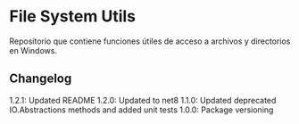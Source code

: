 # File System Utils
Repositorio que contiene funciones útiles de acceso a archivos y directorios en Windows.

## Changelog
1.2.1: Updated README
1.2.0: Updated to net8
1.1.0: Updated deprecated IO.Abstractions methods and added unit tests
1.0.0: Package versioning